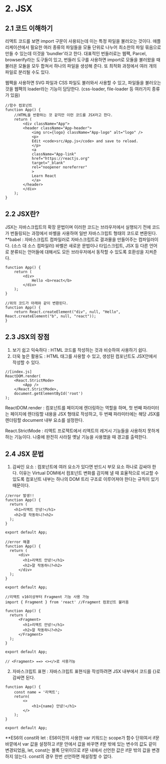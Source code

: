 # 2. JSX
## 2.1 코드 이해하기
리액트 코드를 보면 import 구문이 사용되는데 이는 특정 파일을 불러오는 것이다. 애플리케이션에서 필요한 여러 종류의 파일들을 모듈 단위로 나누어 최소한의 파일 묶음으로 만들 수 있는데 이것을 'bundler'라고 한다. 대표적인 번들러로는 웹팩, Parcel, browserify라는 도구들이 있고, 번들러 도구를 사용하면 import로 모듈을 불러왔을 때 불러온 모듈을 모두 합쳐서 하나의 파일을 생성해 준다. 또 최적화 과정에서 여러 개의 파일로 분리될 수도 있다.

웹팩을 사용하면 SVG 파일과 CSS 파일도 불러와서 사용할 수 있고, 파일들을 불러오는 것을 웹팩의 loader라는 기능이 담당한다. (css-loader, file-loader 등 여러가지 종류가 있음)

    //함수 컴포넌트
    function App() {  
        //HTML을 반환하는 것 같지만 이런 코드를 JSX라고 한다.
        return (
            <div className="App">
            <header className="App-header">
                <img src={logo} className="App-logo" alt="logo" />
                <p>
                Edit <code>src/App.js</code> and save to reload.
                </p>
                <a
                className="App-link"
                href="https://reactjs.org"
                target="_blank"
                rel="noopener noreferrer"
                >
                Learn React
                </a>
            </header>
            </div>
        );
    }

## 2.2 JSX란?
JSX는 자바스크립트의 확장 문법이며 이러한 코드는 브라우저에서 실행되기 전에 코드가 번들링되는 과정에서 바벨을 사용하여 일반 자바스크립트 형태의 코드로 변환된다.   
**babel : 자바스크립트 컴파일러로 자바스크립트로 결과물을 만들어주는 컴파일러이다. (소스 대 소스 컴파일러) 바벨은 새로운 문법이나 타입스크립트, JSX 등 다른 언어로 분류되는 언어들에 대해서도 모든 브라우저에서 동작할 수 있도록 호환성을 지켜준다.

    function App() {  
        return (
            <div>
                Hello <b>react</b>
            </div>
        );
    }

    //위의 코드가 아래와 같이 변환된다.
    function App() {
        return React.createElement("div", null, "Hello", React.createElement("b", null, "react"));
    }

## 2.3 JSX의 장점
1) 보기 쉽고 익숙하다 : HTML 코드를 작성하는 것과 비슷하여 사용하기 쉽다.
2) 더욱 높은 활용도 : HTML 태그를 사용할 수 있고, 생성된 컴포넌트도 JSX안에서 작성할 수 있다.
```
//[index.js]
ReactDOM.render(
    <React.StrictMode>
        <App />
    </React.StrictMode>,
    document.getElementById('root')
);
```
ReactDOM.render : 컴포넌트를 페이지에 렌더링하는 역할을 하며, 첫 번째 파라미터는 페이지에 렌더링할 내용을 JSX 형태로 작성하고, 두 번째 파라미터에는 해당 JSX를 렌더링할 document 내부 요소를 설정한다.

React.StrictMode : 리액트 프로젝트에서 리액트의 레거시 기능들을 사용하지 못하게 하는 기능이다. 나중에 완전히 사라질 옛날 기능을 사용했을 때 경고를 출력한다.

## 2.4 JSX 문법
1. 감싸인 요소 : 컴포넌트에 여러 요소가 있다면 반드시 부모 요소 하나로 감싸야 한다. 이유는 Virtual DOM에서 컴포넌트 변화를 감지해 낼 때 효율적으로 비교할 수 있도록 컴포넌트 내부는 하나의  DOM 트리 구조로 이루어져야 한다는 규칙이 있기 때문이다.
```
//error 발생!!
function App() {
  return (
    <h1>리액트 안녕!</h1>
    <h2>잘 작동하니?<h2>
  );
}

export default App;

//error 해결
function App() {
  return (
      <div>
        <h1>리액트 안녕!</h1>
        <h2>잘 작동하니?<h2>
      </div>
  );
}

export default App;

//리액트 v16이상부터 Fragment 기능 사용 가능
import { Fragment } from 'react' //Fragment 컴포넌트 불러옴

function App() {
  return (
      <Fragment>
        <h1>리액트 안녕!</h1>
        <h2>잘 작동하니?<h2>
      </Fragment>
  );
}

export default App;

// <Fragment> ==> <></>로 사용가능

```

2. 자바스크립트 표현 : 자바스크립트 표현식을 작성하려면 JSX 내부에서 코드를 {}로 감싸면 된다.
```
function App() {
    const name = '리액트';
    return(
        <>
            <h1>{name} 안녕!</h1>
        </>
    );
}

export default App;
```
**ES6의 const와 let : ES6이전의 사용한 var 키워드는 scope가 함수 단위여서 if문 바깥에서 var 값을 설정하고 if문 안에서 값을 바꾸면 if문 밖에 있는 변수의 값도 같이 변경되었음, let, const는 블록 단위이므로 if문 내에서 선언한 값은 if문 밖의 값을 변경하지 않는다. const의 경우 한번 선언하면 재설정할 수 없다.

